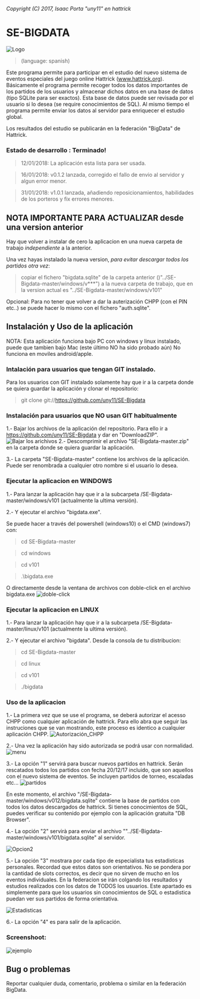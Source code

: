
*Copyright (C) 2017, Isaac Porta "uny11" en hattrick*

# SE-BIGDATA

![Logo](/images/logo.png)


> (language: spanish)

Este programa permite para participar en el estudio del nuevo sistema de eventos especiales del juego online Hattrick (www.hattrick.org).
Básicamente el programa permite recoger todos los datos importantes de los partidos de los usuarios y almacenar dichos datos en una base de datos (tipo SQLite para ser exactos).
Esta base de datos puede ser revisada por el usuario si lo desea (se require conocimientos de SQL).
Al mismo tiempo el programa permite enviar los datos al servidor para enriquecer el estudio global.

Los resultados del estudio se publicarán en la federación "BigData" de Hattrick.


### Estado de desarrollo : Terminado!
> 12/01/2018: La aplicación esta lista para ser usada.

> 16/01/2018: v0.1.2 lanzada, corregido el fallo de envio al servidor y algun error menor.

> 31/01/2018: v1.0.1 lanzada, añadiendo reposicionamientos, habilidades de los porteros y fix errores menores.

## NOTA IMPORTANTE PARA ACTUALIZAR desde una version anterior
Hay que volver a instalar de cero la aplicacion en una nueva carpeta de trabajo *independiente* a la anterior.

Una vez hayas instalado la nueva version, *para evitar descargar todos los partidos otra vez*:
> copiar el fichero "bigdata.sqlite" de la carpeta anterior ()"../SE-Bigdata-master/windows/v***") a la nueva carpeta de trabajo, que en la version actual es "../SE-Bigdata-master/windows/v101"

Opcional: Para no tener que volver a dar la auterización CHPP (con el PIN etc..) se puede hacer lo mismo con el fichero "auth.sqlite".



## Instalación y Uso de la aplicación

NOTA:
Esta aplicación funciona bajo PC con windows y linux instalado, puede que tambien bajo Mac (este último NO ha sido probado aún)
No funciona en moviles android/apple.

### Intalación para usuarios que tengan GIT instalado.

Para los usuarios con GIT instalado solamente hay que ir a la carpeta donde se quiera guardar la aplicación y clonar el repositorio:

> git clone git://https://github.com/uny11/SE-Bigdata

### Instalación para usuarios que NO usan GIT habitualmente

1.- Bajar los archivos de la aplicación del repositorio. Para ello ir a https://github.com/uny11/SE-Bigdata y dar en "DownloadZIP".
![Bajar los arichivos](/images/download.png)
2.- Descomprimir el archivo "SE-Bigdata-master.zip" en la carpeta donde se quiera guardar la aplicación.

3.- La carpeta "SE-Bigdata-master" contiene los archivos de la aplicación. Puede ser renombrada a cualquier otro nombre si el usuario lo desea.


### Ejecutar la aplicacion en WINDOWS

1.- Para lanzar la aplicación hay que ir a la subcarpeta /SE-Bigdata-master/windows/v101 (actualmente la ultima versión).

2.- Y ejecutar el archivo "bigdata.exe".

Se puede hacer a través del powershell (windows10) o el CMD (windows7) con:
> cd SE-Bigdata-master

> cd windows

> cd v101

> .\bigdata.exe

O directamente desde la ventana de archivos con doble-click en el archivo bigdata.exe
![doble-click](/images/dobleclick.png)

### Ejecutar la aplicacion en LINUX

1.- Para lanzar la aplicación hay que ir a la subcarpeta /SE-Bigdata-master/linux/v101 (actualmente la ultima versión).

2.- Y ejecutar el archivo "bigdata". Desde la consola de tu distribucion:
> cd SE-Bigdata-master

> cd linux

> cd v101

> ./bigdata


### Uso de la aplicacion

1.- La primera vez que se use el programa, se deberá autorizar el acesso CHPP como cualquier aplicación de hattrick.
Para ello abra que seguir las instruciones que se van mostrando, este proceso es identico a cualquier aplicación CHPP.
![Autorización_CHPP](/images/chpp.png)

2.- Una vez la aplicación hay sido autorizada se podrá usar con normalidad.
![menu](/images/menu.png)

3.- La opción "1" servirá para buscar nuevos partidos en hattrick. Serán rescatados todos los partidos con fecha 20/12/17 incluido,
que son aquellos con el nuevo sistema de eventos. Se incluyen partidos de torneo, escaladas etc...
![partidos](/images/partidos.png)

En este momento, el archivo "/SE-Bigdata-master/windows/v012/bigdata.sqlite" contiene la base de partidos con todos los datos descargados de hattrick.
Si tienes conocimientos de SQL, puedes verificar su contenido por ejemplo con la aplicación gratuita "DB Browser".

4.- La opción "2" servirà para enviar el archivo ""../SE-Bigdata-master/windows/v101/bigdata.sqlite" al servidor.

![Opcion2](/images/envio.png)

5.- La opción "3" mostrara por cada tipo de especialista tus estadisticas personales. Recordad que estos datos son orientativos.
No se pondera por la cantidad de slots correctos, es decir que no sirven de mucho en los eventos individuales.
En la federacion se irán colgando los resultados y estudios realizados con los datos de TODOS los usuarios.
Este apartado es simplemente para que los usuarios sin conocimientos de SQL o estadistica puedan ver sus partidos de forma orientativa.

![Estadisticas](/images/esta.png)

6.- La opción "4" es para salir de la aplicación.


### Screenshoot:
![ejemplo](/images/ejemplo.png)

## Bug o problemas

Reportar cualquier duda, comentario, problema o similar en la federación BigData.
